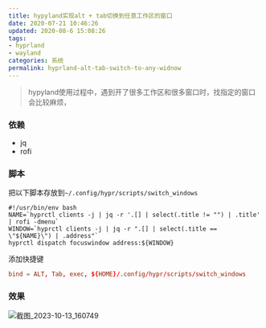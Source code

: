 ```yaml
---
title: hypyland实现alt + tab切换到任意工作区的窗口
date: 2020-07-21 10:46:26
updated: 2020-08-6 15:08:26
tags:
- hyprland
- wayland
categories: 系统
permalink: hyprland-alt-tab-switch-to-any-widnow
---
```


>hypyland使用过程中，遇到开了很多工作区和很多窗口时，找指定的窗口会比较麻烦，

### 依赖
- jq
- rofi

### 脚本
把以下脚本存放到`~/.config/hypr/scripts/switch_windows`
```shell
#!/usr/bin/env bash
NAME=`hyprctl clients -j | jq -r '.[] | select(.title != "") | .title' | rofi -dmenu`
WINDOW=`hyprctl clients -j | jq -r ".[] | select(.title == \"${NAME}\") | .address"`
hyprctl dispatch focuswindow address:${WINDOW}
```

添加快捷键
```conf
bind = ALT, Tab, exec, ${HOME}/.config/hypr/scripts/switch_windows
```

### 效果
![截图_2023-10-13_160749](https://github.com/ystyle/ystyle.github.io/assets/4478635/bf28c244-a9ad-4463-92a6-d06b5329c749)
